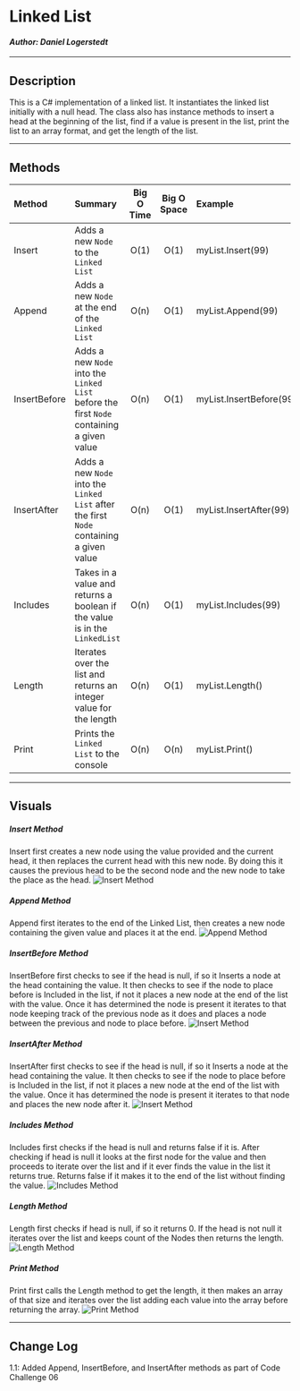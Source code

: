 # Linked List
#### *Author: Daniel Logerstedt*

------------------------------

## Description

This is a C# implementation of a linked list. It instantiates the linked list initially with a null head. The class also has instance methods to insert a head at the beginning of the list, find if a value is present in the list, print the list to an array format, and get the length of the list.

------------------------------

## Methods

| Method | Summary | Big O Time | Big O Space | Example | 
| :----------- | :----------- | :-------------: | :-------------: | :----------- |
| Insert | Adds a new `Node` to the `Linked List` | O(1) | O(1) | myList.Insert(99) |
| Append | Adds a new `Node` at the end of the `Linked List` | O(n) | O(1) | myList.Append(99) |
| InsertBefore | Adds a new `Node` into the `Linked List` before the first `Node` containing a given value | O(n) | O(1) | myList.InsertBefore(99) |
| InsertAfter | Adds a new `Node` into the `Linked List` after the first `Node` containing a given value | O(n) | O(1) | myList.InsertAfter(99) |
| Includes | Takes in a value and returns a boolean if the value is in the `LinkedList` | O(n) | O(1) | myList.Includes(99) |
| Length | Iterates over the list and returns an integer value for the length | O(n) | O(1) | myList.Length() |
| Print | Prints the `Linked List` to the console | O(n) | O(n) | myList.Print() |


------------------------------

## Visuals

##### Insert Method
Insert first creates a new node using the value provided and the current head, it then replaces the current head with this new node. By doing this it causes the previous head to be the second node and the new node to take the place as the head.
![Insert Method](./assets/insert.PNG)

##### Append Method
Append first iterates to the end of the Linked List, then creates a new node containing the given value and places it at the end.
![Append Method](./assets/append.PNG)

##### InsertBefore Method
InsertBefore first checks to see if the head is null, if so it Inserts a node at the head containing the value. It then checks to see if the node to place before is Included in the list, if not it places a new node at the end of the list with the value. Once it has determined the node is present it iterates to that node keeping track of the previous node as it does and places a node between the previous and node to place before.
![Insert Method](./assets/insertbefore.PNG)

##### InsertAfter Method
InsertAfter first checks to see if the head is null, if so it Inserts a node at the head containing the value. It then checks to see if the node to place before is Included in the list, if not it places a new node at the end of the list with the value. Once it has determined the node is present it iterates to that node and places the new node after it.
![Insert Method](./assets/insertafter.PNG)

##### Includes Method
Includes first checks if the head is null and returns false if it is. After checking if head is null it looks at the first node for the value and then proceeds to iterate over the list and if it ever finds the value in the list it returns true. Returns false if it makes it to the end of the list without finding the value.
![Includes Method](./assets/includes.PNG)

##### Length Method
Length first checks if head is null, if so it returns 0. If the head is not null it iterates over the list and keeps count of the Nodes then returns the length.
![Length Method](./assets/length.PNG)

##### Print Method
Print first calls the Length method to get the length, it then makes an array of that size and iterates over the list adding each value into the array before returning the array.
![Print Method](./assets/print.PNG)

------------------------------

## Change Log
1.1: Added Append, InsertBefore, and InsertAfter methods as part of Code Challenge 06